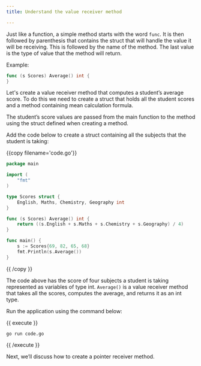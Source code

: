 ```yaml
---
title: Understand the value receiver method

---
```

<!--

Understand the value receiver method

-->

Just like a function, a simple method starts with the word `func`. It is then followed by parenthesis that contains the struct that will handle the value it will be receiving. This is followed by the name of the method. The last value is the type of value that the method will return.

Example:

```go
func (s Scores) Average() int {
}
```

Let's create a value receiver method that computes a student’s average score. To do this we need to create a struct that holds all the student scores and a method containing mean calculation formula.

The student’s score values are passed from the main function to the method using the struct defined when creating a method.

Add the code below to create a struct containing all the subjects that the student is taking:

{{copy filename='code.go'}}
```go
package main

import (
	"fmt"
)

type Scores struct {
	English, Maths, Chemistry, Geography int
}

func (s Scores) Average() int {
	return ((s.English + s.Maths + s.Chemistry + s.Geography) / 4)
}

func main() {
	s := Scores{69, 82, 65, 68}
	fmt.Println(s.Average())
}
```
{{ /copy }}

The code above has the score of four subjects a student is taking represented as variables of type int. `Average()` is a value receiver method that takes all the scores, computes the average, and returns it as an int type.

Run the application using the command below:

{{ execute }}
```
go run code.go
```
{{ /execute }}

Next, we’ll discuss how to create a pointer receiver method.